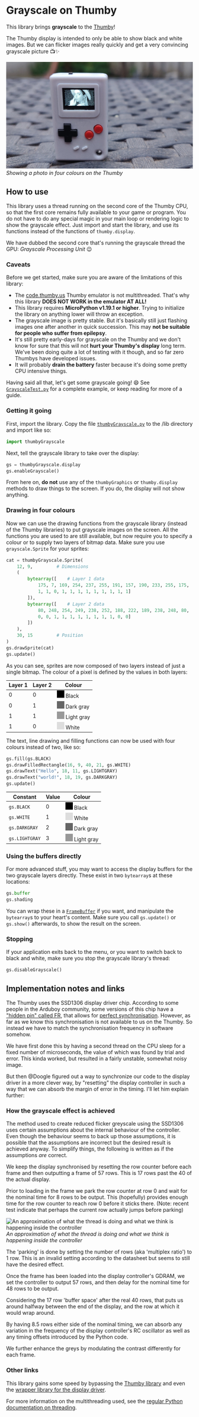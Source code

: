 # Grayscale on Thumby

This library brings **grayscale** to the [Thumby](https://thumby.us/)!

The Thumby display is intended to only be able to show black and white images.
But we can flicker images really quickly and get a very convincing grayscale
picture 📺✨

![Showing a grayscale image on the Thumby](./pictures/girl_on_thumby.jpeg)
<br/>_Showing a photo in four colours on the Thumby_

## How to use

This library uses a thread running on the second core of the Thumby CPU, so that
the first core remains fully available to your game or program. You do not have
to do any special magic in your main loop or rendering logic to show the
grayscale effect. Just import and start the library, and use its functions
instead of the functions of `thumby.display`.

We have dubbed the second core that's running the grayscale thread the GPU:
_Grayscale Processing Unit_ 😉

### Caveats

Before we get started, make sure you are aware of the limitations of this
library:

* The [code.thumby.us](https://code.thumby.us) Thumby emulator is not
  multithreaded. That's why this library **DOES NOT WORK in the emulator AT
  ALL!**
* This library requires **MicroPython v1.19.1 or higher**. Trying to initialize
  the library on anything lower will throw an exception.
* The grayscale image is pretty stable. But it's basically still just flashing
  images one after another in quick succession. This may **not be suitable for
  people who suffer from epilepsy**.
* It's still pretty early-days for grayscale on the Thumby and we don't know for
  sure that this will not **hurt your Thumby's display** long term. We've been
  doing quite a lot of testing with it though, and so far zero Thumbys have
  developed issues.
* It will probably **drain the battery** faster because it's doing some pretty
  CPU intensive things.

Having said all that, let's get some grayscale going! 😄 See
[`GrayscaleTest.py`](./Games/GrayscaleTest/GrayscaleTest.py) for a complete
example, or keep reading for more of a guide.

### Getting it going

First, import the library.
Copy the file [`thumbyGrayscale.py`](./lib/thumbyGrayscale.py) to
the /lib directory and import like so:

```python
import thumbyGrayscale
```

Next, tell the grayscale library to take over the display:

```python
gs = thumbyGrayscale.display
gs.enableGrayscale()
```

From here on, **do not** use any of the `thumbyGraphics` or `thumby.display`
methods to draw things to the screen. If you do, the display will not show
anything.

### Drawing in four colours

Now we can use the drawing functions from the grayscale library (instead of the
Thumby libraries) to put grayscale images on the screen. All the functions you
are used to are still available, but now require you to specify a colour or to
supply two layers of bitmap data. Make sure you use `grayscale.Sprite` for your
sprites:

```python
cat = thumbyGrayscale.Sprite(
    12, 9,         # Dimensions
    (
        bytearray([    # Layer 1 data
            175, 7, 169, 254, 237, 255, 191, 157, 190, 233, 255, 175,
            1, 1, 0, 1, 1, 1, 1, 1, 1, 1, 1, 1]
        ]),
        bytearray([    # Layer 2 data
            80, 248, 254, 249, 238, 252, 188, 222, 189, 238, 248, 80,
            0, 0, 1, 1, 1, 1, 1, 1, 1, 1, 0, 0]
        ])
    ),
    30, 15         # Position
)
gs.drawSprite(cat)
gs.update()
```

As you can see, sprites are now composed of two layers instead of just a single
bitmap. The colour of a pixel is defined by the values in both layers:

| Layer 1 | Layer 2 | Colour                                           |
|---------|---------|--------------------------------------------------|
| 0       | 0       | ![#000000](./pictures/black.png) Black           |
| 0       | 1       | ![#666666](./pictures/darkgray.png) Dark gray    |
| 1       | 1       | ![#999999](./pictures/lightgray.png) Light gray  |
| 1       | 0       | ![#DDDDDD](./pictures/white.png) White           |

The text, line drawing and filling functions can now be used with four colours
instead of two, like so:

```python
gs.fill(gs.BLACK)
gs.drawFilledRectangle(16, 9, 40, 21, gs.WHITE)
gs.drawText("Hello", 18, 11, gs.LIGHTGRAY)
gs.drawText("world!", 18, 19, gs.DARKGRAY)
gs.update()
```

| Constant       | Value | Colour                                           |
| -------------- |-------|--------------------------------------------------|
| `gs.BLACK`     | 0     | ![#000000](./pictures/black.png) Black           |
| `gs.WHITE`     | 1     | ![#DDDDDD](./pictures/white.png) White           |
| `gs.DARKGRAY`  | 2     | ![#666666](./pictures/darkgray.png) Dark gray    |
| `gs.LIGHTGRAY` | 3     | ![#999999](./pictures/lightgray.png) Light gray  |

### Using the buffers directly

For more advanced stuff, you may want to access the display buffers for the two
grayscale layers directly. These exist in two `bytearray`s at these locations:

```python
gs.buffer
gs.shading
```

You can wrap these in a
[`FrameBuffer`](https://docs.micropython.org/en/v1.15/library/framebuf.html) if
you want, and manipulate the `bytearray`s to your heart's content. Make sure you
call `gs.update()` or `gs.show()` afterwards, to show the result on the screen.

### Stopping

If your application exits back to the menu, or you want to switch back to black
and white, make sure you stop the grayscale library's thread:

```python
gs.disableGrayscale()
```

## Implementation notes and links

The Thumby uses the SSD1306 display driver chip. According to some people in the
Arduboy community, some versions of this chip have a ["hidden pin" called
FR](https://community.arduboy.com/t/what-is-pin-7-on-the-oled-nothing/2740/35),
that allows for [perfect
synchronisation](https://community.arduboy.com/t/greyscale-2bit-4-colour-success-with-ssd1306/6835).
However, as far as we know this synchronisation is not available to us on the
Thumby. So instead we have to match the synchronisation frequency in software
somehow.

We have first done this by having a second thread on the CPU sleep for a fixed
number of microseconds, the value of which was found by trial and error. This
kinda worked, but resulted in a fairly unstable, somewhat noisy image.

But then @Doogle figured out a way to synchronize our code to the display driver
in a more clever way, by "resetting" the display controller in such a way that
we can absorb the margin of error in the timing. I'll let him explain further:

### How the grayscale effect is achieved

The method used to create reduced flicker greyscale using the SSD1306 uses
certain assumptions about the internal behaviour of the controller. Even though
the behaviour seems to back up those assumptions, it is possible that the
assumptions are incorrect but the desired result is achieved anyway. To simplify
things, the following is written as if the assumptions _are_ correct.

We keep the display synchronised by resetting the row counter before each frame
and then outputting a frame of 57 rows. This is 17 rows past the 40 of the
actual display.

Prior to loading in the frame we park the row counter at row 0 and wait for the
nominal time for 8 rows to be output. This (hopefully) provides enough time for
the row counter to reach row 0 before it sticks there. (Note: recent test
indicate that perhaps the current row actually jumps before parking)

![An approximation of what the thread is doing and what we think is happening
inside the controller](./explainer-animation/explainer-animation.gif)<br/> _An
approximation of what the thread is doing and what we think is happening inside
the controller_

The 'parking' is done by setting the number of rows (aka 'multiplex ratio') to 1
row. This is an invalid setting according to the datasheet but seems to still
have the desired effect.

Once the frame has been loaded into the display controller's GDRAM, we set the
controller to output 57 rows, and then delay for the nominal time for 48 rows to
be output.

Considering the 17 row 'buffer space' after the real 40 rows, that puts us
around halfway between the end of the display, and the row at which it would
wrap around.

By having 8.5 rows either side of the nominal timing, we can absorb any
variation in the frequency of the display controller's RC oscillator as well as
any timing offsets introduced by the Python code.

We further enhance the greys by modulating the contrast differently for each
frame.

### Other links

This library gains some speed by bypassing the [Thumby
library](https://github.com/TinyCircuits/TinyCircuits-Thumby-Code-Editor/blob/master/ThumbyGames/lib/thumby.py)
and even the [wrapper library for the display
driver](https://github.com/micropython/micropython/blob/master/drivers/display/ssd1306.py).

For more information on the multithreading used, see the [regular Python
documentation on
threading](https://docs.python.org/3.7/library/_thread.html#module-_thread).
